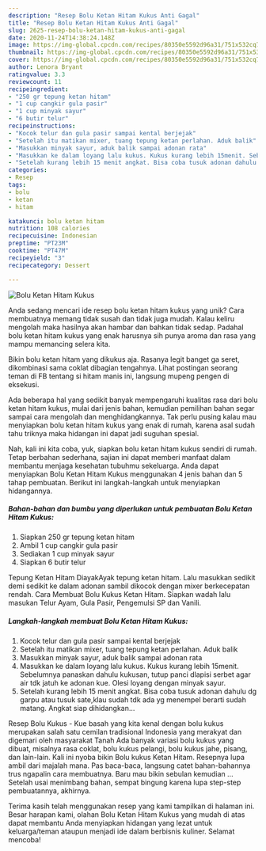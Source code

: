 ```yaml
---
description: "Resep Bolu Ketan Hitam Kukus Anti Gagal"
title: "Resep Bolu Ketan Hitam Kukus Anti Gagal"
slug: 2625-resep-bolu-ketan-hitam-kukus-anti-gagal
date: 2020-11-24T14:38:24.148Z
image: https://img-global.cpcdn.com/recipes/80350e5592d96a31/751x532cq70/bolu-ketan-hitam-kukus-foto-resep-utama.jpg
thumbnail: https://img-global.cpcdn.com/recipes/80350e5592d96a31/751x532cq70/bolu-ketan-hitam-kukus-foto-resep-utama.jpg
cover: https://img-global.cpcdn.com/recipes/80350e5592d96a31/751x532cq70/bolu-ketan-hitam-kukus-foto-resep-utama.jpg
author: Lenora Bryant
ratingvalue: 3.3
reviewcount: 11
recipeingredient:
- "250 gr tepung ketan hitam"
- "1 cup cangkir gula pasir"
- "1 cup minyak sayur"
- "6 butir telur"
recipeinstructions:
- "Kocok telur dan gula pasir sampai kental berjejak"
- "Setelah itu matikan mixer, tuang tepung ketan perlahan. Aduk balik"
- "Masukkan minyak sayur, aduk balik sampai adonan rata"
- "Masukkan ke dalam loyang lalu kukus. Kukus kurang lebih 15menit. Sebelumnya panaskan dahulu kukusan, tutup panci dlapisi serbet agar air tdk jatuh ke adonan kue. Olesi loyang dengan minyak sayur."
- "Setelah kurang lebih 15 menit angkat. Bisa coba tusuk adonan dahulu dg garpu atau tusuk sate,klau sudah tdk ada yg menempel berarti sudah matang. Angkat siap dihidangkan..."
categories:
- Resep
tags:
- bolu
- ketan
- hitam

katakunci: bolu ketan hitam 
nutrition: 108 calories
recipecuisine: Indonesian
preptime: "PT23M"
cooktime: "PT47M"
recipeyield: "3"
recipecategory: Dessert

---
```



![Bolu Ketan Hitam Kukus](https://img-global.cpcdn.com/recipes/80350e5592d96a31/751x532cq70/bolu-ketan-hitam-kukus-foto-resep-utama.jpg)

Anda sedang mencari ide resep bolu ketan hitam kukus yang unik? Cara membuatnya memang tidak susah dan tidak juga mudah. Kalau keliru mengolah maka hasilnya akan hambar dan bahkan tidak sedap. Padahal bolu ketan hitam kukus yang enak harusnya sih punya aroma dan rasa yang mampu memancing selera kita.

Bikin bolu ketan hitam yang dikukus aja. Rasanya legit banget ga seret, dikombinasi sama coklat dibagian tengahnya. Lihat postingan seorang teman di FB tentang si hitam manis ini, langsung mupeng pengen di eksekusi.

Ada beberapa hal yang sedikit banyak mempengaruhi kualitas rasa dari bolu ketan hitam kukus, mulai dari jenis bahan, kemudian pemilihan bahan segar sampai cara mengolah dan menghidangkannya. Tak perlu pusing kalau mau menyiapkan bolu ketan hitam kukus yang enak di rumah, karena asal sudah tahu triknya maka hidangan ini dapat jadi suguhan spesial.


Nah, kali ini kita coba, yuk, siapkan bolu ketan hitam kukus sendiri di rumah. Tetap berbahan sederhana, sajian ini dapat memberi manfaat dalam membantu menjaga kesehatan tubuhmu sekeluarga. Anda dapat menyiapkan Bolu Ketan Hitam Kukus menggunakan 4 jenis bahan dan 5 tahap pembuatan. Berikut ini langkah-langkah untuk menyiapkan hidangannya.

<!--inarticleads1-->

##### Bahan-bahan dan bumbu yang diperlukan untuk pembuatan Bolu Ketan Hitam Kukus:

1. Siapkan 250 gr tepung ketan hitam
1. Ambil 1 cup cangkir gula pasir
1. Sediakan 1 cup minyak sayur
1. Siapkan 6 butir telur


Tepung Ketan Hitam DiayakAyak tepung ketan hitam. Lalu masukkan sedikit demi sedikit ke dalam adonan sambil dikocok dengan mixer berkecepatan rendah. Cara Membuat Bolu Kukus Ketan Hitam. Siapkan wadah lalu masukan Telur Ayam, Gula Pasir, Pengemulsi SP dan Vanili. 

<!--inarticleads2-->

##### Langkah-langkah membuat Bolu Ketan Hitam Kukus:

1. Kocok telur dan gula pasir sampai kental berjejak
1. Setelah itu matikan mixer, tuang tepung ketan perlahan. Aduk balik
1. Masukkan minyak sayur, aduk balik sampai adonan rata
1. Masukkan ke dalam loyang lalu kukus. Kukus kurang lebih 15menit. Sebelumnya panaskan dahulu kukusan, tutup panci dlapisi serbet agar air tdk jatuh ke adonan kue. Olesi loyang dengan minyak sayur.
1. Setelah kurang lebih 15 menit angkat. Bisa coba tusuk adonan dahulu dg garpu atau tusuk sate,klau sudah tdk ada yg menempel berarti sudah matang. Angkat siap dihidangkan...


Resep Bolu Kukus - Kue basah yang kita kenal dengan bolu kukus merupakan salah satu cemilan tradisional Indonesia yang merakyat dan digemari oleh masyarakat Tanah Ada banyak variasi bolu kukus yang dibuat, misalnya rasa coklat, bolu kukus pelangi, bolu kukus jahe, pisang, dan lain-lain. Kali ini nyoba bikin Bolu kukus Ketan Hitam. Resepnya lupa ambil dari majalah mana. Pas baca-baca, langsung catet bahan-bahannya trus ngapalin cara membuatnya. Baru mau bikin sebulan kemudian … Setelah usai menimbang bahan, sempat bingung karena lupa step-step pembuatannya, akhirnya. 

Terima kasih telah menggunakan resep yang kami tampilkan di halaman ini. Besar harapan kami, olahan Bolu Ketan Hitam Kukus yang mudah di atas dapat membantu Anda menyiapkan hidangan yang lezat untuk keluarga/teman ataupun menjadi ide dalam berbisnis kuliner. Selamat mencoba!
